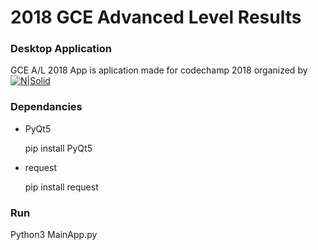 # 2018 GCE Advanced Level Results
### Desktop Application
GCE A/L 2018 App is aplication made for codechamp 2018 organized by 
[![N|Solid](https://lh3.googleusercontent.com/proxy/VhhK7h4XYp8SAifIkxdLxgLW_dpFYr83pTURCuqOoa_xBSZ6hsQ_v0-0ZGlrMx97EvtLkQC4Q8ybWupjwqTb9csljQdfASDkGpazpYsCv7oiVqY=s0-d)](https://www.codechamps.xyz/)


### Dependancies 
- PyQt5
 

    pip install PyQt5


- request 
    

    pip install request

### Run


  Python3 MainApp.py
  
  
  
